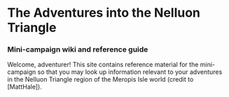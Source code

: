 # The Adventures into the Nelluon Triangle 
### Mini-campaign wiki and reference guide 

Welcome, adventurer! This site contains reference material for the mini-campaign so that you may look up information relevant to your adventures in the Nelluon Triangle region of the Meropis Isle world (credit to [MattHale]). 
